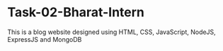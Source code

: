 # Task-02-Bharat-Intern
This is a blog website designed using HTML, CSS, JavaScript, NodeJS, ExpressJS and MongoDB
